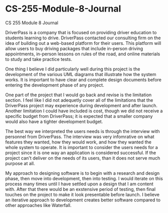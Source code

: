# CS-255-Module-8-Journal
CS 255 Module 8 Journal

DriverPass is a company that is focused on providing driver education to students learning to drive. DriverPass contacted our consulting firm on the idea of building out a web-based platform for their users. This platform will allow users to buy driving packages that include in-person driving appointments, in-person lessons on rules of the road, and online materials to study and take practice tests.

One thing I believe I did particularly well during this project is the development of the various UML diagrams that illustrate how the system works. It is important to have clear and complete design documents before entering the development phase of any project. 

One part of the project that I would go back and revise is the limitation section. I feel like I did not adequetly cover all of the limitations that the DriverPass project may experience during development and after launch. Another limitation I could have included is cost, though we did not receive a specific budget from DriverPass; it is expected that a smaller company would also have a tighter development budget. 

The best way we interpreted the users needs is through the interview with personnel from DriverPass. The interview was very infomrative on what features they wanted, how they would work, and how they wanted the whole system to operate. It is important to consider the users needs for a project since it is one way an application is considered successful. If the project can't deliver on the needs of its users, than it does not serve much purpose at all. 

My approach to designing software is to begin with a research and design phase, then move into development, then into testing. I would iterate on this process many times until I have settled upon a design that I am content with. After that there would be an exstensive period of testing, then final touches on the project to make it look presentable before launch. I believe an iterative approach to development creates better software compared to other approaches like Waterfall. 
